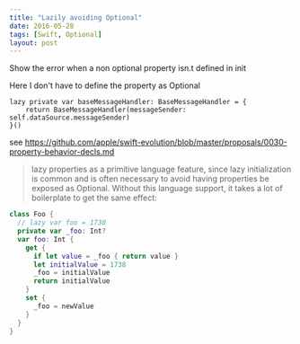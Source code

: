 ```yaml
---
title: "Lazily avoiding Optional"
date: 2016-05-28
tags: [Swift, Optional]
layout: post
---
```

Show the error when a non optional property isn.t defined in init


Here I don't have to define the property as Optional
```
lazy private var baseMessageHandler: BaseMessageHandler = {
    return BaseMessageHandler(messageSender: self.dataSource.messageSender)
}()
```


see https://github.com/apple/swift-evolution/blob/master/proposals/0030-property-behavior-decls.md

> lazy properties as a primitive language feature, since lazy initialization is common and is often necessary to avoid having properties be exposed as Optional. Without this language support, it takes a lot of boilerplate to get the same effect:

```swift
class Foo {
  // lazy var foo = 1738
  private var _foo: Int?
  var foo: Int {
    get {
      if let value = _foo { return value }
      let initialValue = 1738
      _foo = initialValue
      return initialValue
    }
    set {
      _foo = newValue
    }
  }
}
```
